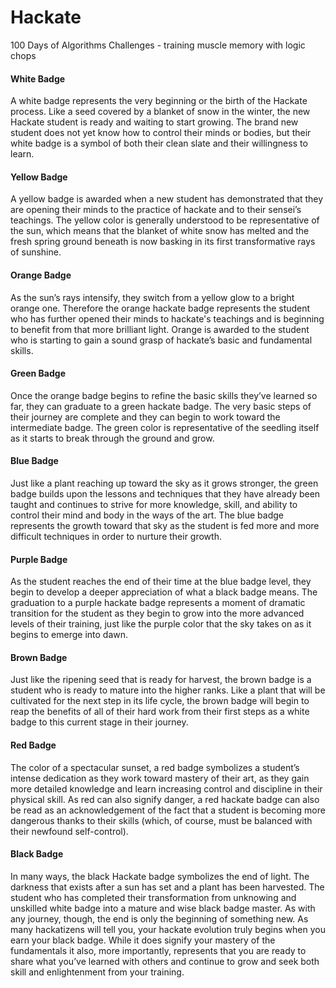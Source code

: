 # Hackate 

100 Days of Algorithms Challenges - training muscle memory with logic chops

#### White Badge
A white badge represents the very beginning or the birth of the Hackate process. Like a seed covered by a blanket of snow in the winter, the new Hackate student is ready and waiting to start growing. The brand new student does not yet know how to control their minds or bodies, but their white badge is a symbol of both their clean slate and their willingness to learn.

 

#### Yellow Badge
A yellow badge is awarded when a new student has demonstrated that they are opening their minds to the practice of hackate and to their sensei’s teachings. The yellow color is generally understood to be representative of the sun, which means that the blanket of white snow has melted and the fresh spring ground beneath is now basking in its first transformative rays of sunshine.

 

#### Orange Badge
As the sun’s rays intensify, they switch from a yellow glow to a bright orange one. Therefore the orange hackate badge represents the student who has further opened their minds to hackate's teachings and is beginning to benefit from that more brilliant light. Orange is awarded to the student who is starting to gain a sound grasp of hackate’s basic and fundamental skills.

 

#### Green Badge
Once the orange badge begins to refine the basic skills they’ve learned so far, they can graduate to a green hackate badge. The very basic steps of their journey are complete and they can begin to work toward the intermediate badge. The green color is representative of the seedling itself as it starts to break through the ground and grow.

#### Blue Badge
Just like a plant reaching up toward the sky as it grows stronger, the green badge builds upon the lessons and techniques that they have already been taught and continues to strive for more knowledge, skill, and ability to control their mind and body in the ways of the art. The blue badge represents the growth toward that sky as the student is fed more and more difficult techniques in order to nurture their growth.

 

#### Purple Badge
As the student reaches the end of their time at the blue badge level, they begin to develop a deeper appreciation of what a black badge means. The graduation to a purple hackate badge represents a moment of dramatic transition for the student as they begin to grow into the more advanced levels of their training, just like the purple color that the sky takes on as it begins to emerge into dawn.

 

#### Brown Badge
Just like the ripening seed that is ready for harvest, the brown badge is a student who is ready to mature into the higher ranks. Like a plant that will be cultivated for the next step in its life cycle, the brown badge will begin to reap the benefits of all of their hard work from their first steps as a white badge to this current stage in their journey.

 

#### Red Badge
The color of a spectacular sunset, a red badge symbolizes a student’s intense dedication as they work toward mastery of their art, as they gain more detailed knowledge and learn increasing control and discipline in their physical skill. As red can also signify danger, a red hackate badge can also be read as an acknowledgement of the fact that a student is becoming more dangerous thanks to their skills (which, of course, must be balanced with their newfound self-control).

 

#### Black Badge
In many ways, the black Hackate badge symbolizes the end of light. The darkness that exists after a sun has set and a plant has been harvested. The student who has completed their transformation from unknowing and unskilled white badge into a mature and wise black badge master. As with any journey, though, the end is only the beginning of something new. As many hackatizens will tell you, your hackate evolution truly begins when you earn your black badge. While it does signify your mastery of the fundamentals it also, more importantly, represents that you are ready to share what you’ve learned with others and continue to grow and seek both skill and enlightenment from your training.
